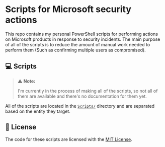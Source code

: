 # Scripts for Microsoft security actions

This repo contains my personal PowerShell scripts for performing actions on Microsoft products in response to security incidents. The main purpose of all of the scripts is to reduce the amount of manual work needed to perform them (Such as confirming multiple users as compromised).

## 💻 Scripts

> ⚠️ **Note:**
> 
> I'm currently in the process of making all of the scripts, so not all of them are available and there's no documentation for them yet.

All of the scripts are located in the [`Scripts/`](./Scripts/) directory and are separated based on the entity they target.

## 🤝 License

The code for these scripts are licensed with the [MIT License](./LICENSE).
